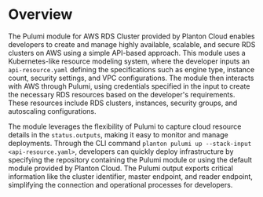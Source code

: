 # Overview

The Pulumi module for AWS RDS Cluster provided by Planton Cloud enables developers to create and manage highly available, scalable, and secure RDS clusters on AWS using a simple API-based approach. This module uses a Kubernetes-like resource modeling system, where the developer inputs an `api-resource.yaml` defining the specifications such as engine type, instance count, security settings, and VPC configurations. The module then interacts with AWS through Pulumi, using credentials specified in the input to create the necessary RDS resources based on the developer's requirements. These resources include RDS clusters, instances, security groups, and autoscaling configurations.

The module leverages the flexibility of Pulumi to capture cloud resource details in the `status.outputs`, making it easy to monitor and manage deployments. Through the CLI command `planton pulumi up --stack-input <api-resource.yaml>`, developers can quickly deploy infrastructure by specifying the repository containing the Pulumi module or using the default module provided by Planton Cloud. The Pulumi output exports critical information like the cluster identifier, master endpoint, and reader endpoint, simplifying the connection and operational processes for developers.